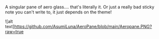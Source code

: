 A singular pane of aero glass.... that's literally it. Or just a really bad sticky note you can't write to, it just depends on the theme!

![alt text]https://github.com/AsumiLuna/AeroPane/blob/main/Aeropane.PNG?raw=true
